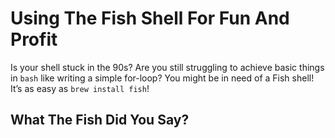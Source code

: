 # Using The Fish Shell For Fun And Profit

Is your shell stuck in the 90s? Are you still struggling to achieve basic things in `bash` like writing a simple for-loop? You might be in need of a Fish shell! It’s as easy as `brew install fish`!

## What The Fish Did You Say?

